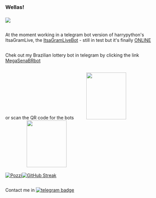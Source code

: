 ### Wellas!
###
![](https://komarev.com/ghpvc/?username=zittox&style=for-the-badge&color=brightgreen)

##
At the moment working in a telegram bot version of harrypython's ItsaGramLive, the [ItsaGramLiveBot](https://github.com/zittox/telegrambot-itsagramlive) - still in test but it's finally [ONLINE](https://t.me/ItsaGramLiveBot)
##
Chek out my Brazilian lottery bot in telegram by clicking the link [MegaSenaBRbot](https://t.me/MegaSenaBRbot) 
##
or scan the QR code for the bots &nbsp;&nbsp;&nbsp;&nbsp;&nbsp;&nbsp;&nbsp;&nbsp;  <img src="https://user-images.githubusercontent.com/67715164/175144482-1f0c6e0d-0d24-4f31-beba-b0791e739c4c.jpeg" width="125" height="147"> &nbsp;&nbsp;&nbsp;&nbsp;&nbsp;&nbsp;&nbsp;&nbsp; &nbsp;&nbsp;&nbsp;&nbsp;&nbsp;&nbsp;&nbsp;&nbsp; &nbsp;&nbsp;&nbsp;&nbsp;&nbsp;&nbsp;&nbsp;&nbsp; &nbsp;&nbsp;&nbsp;&nbsp;&nbsp;&nbsp;&nbsp;&nbsp; &nbsp;&nbsp;&nbsp;&nbsp;&nbsp;&nbsp;&nbsp;&nbsp;<img src="https://user-images.githubusercontent.com/67715164/175295437-178edaa4-6a31-49b9-8155-1dafd243040c.jpeg" width="125" height="147">

[![Pozzi](https://github-readme-stats.vercel.app/api?username=zittox&theme=chartreuse-dark&show_icons=true&hide_border=true&count_private=true&include_all_commits=true)](https://github.com/anuraghazra/github-readme-stats)[![GitHub Streak](https://github-readme-streak-stats.herokuapp.com/?user=zittox&theme=chartreuse-dark&hide_border=true)](https://git.io/streak-stats)
###


##



Contact me in [![telegram badge](https://img.shields.io/badge/-Telegram-black?logo=Telegram&logoColor=blue&link=https://t.me/teletrev)](https://t.me/teletrev)
